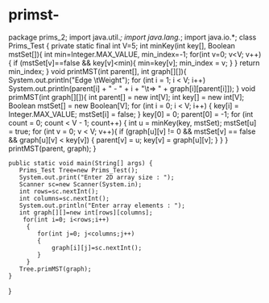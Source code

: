 # primst-


package prims_2;
import java.util.*;
import java.lang.*;
import java.io.*;
class Prims_Test {
    private static final int V=5;
    int minKey(int key[], Boolean mstSet[]){
        int min=Integer.MAX_VALUE, min_index=-1;
        for(int v=0; v<V; v++){
            if (mstSet[v]==false && key[v]<min){
                min=key[v];
                min_index = v;
            }
        }
        return min_index;
    }
    void printMST(int parent[], int graph[][]){
        System.out.println("Edge \tWeight");
        for (int i = 1; i < V; i++)
            System.out.println(parent[i] + " - " + i + "\t=> " + graph[i][parent[i]]);
    }
    void primMST(int graph[][]){
        int parent[] = new int[V];
        int key[] = new int[V];
        Boolean mstSet[] = new Boolean[V];
        for (int i = 0; i < V; i++) {
            key[i] = Integer.MAX_VALUE;
            mstSet[i] = false;
        }
        key[0] = 0;
        parent[0] = -1;
        for (int count = 0; count < V - 1; count++) {
            int u = minKey(key, mstSet);
            mstSet[u] = true;
            for (int v = 0; v < V; v++){
                if (graph[u][v] != 0 && mstSet[v] == false && graph[u][v] < key[v]) {
                    parent[v] = u;
                    key[v] = graph[u][v];
                }
            }
        }
        printMST(parent, graph);
    }

    public static void main(String[] args) {
       Prims_Test Tree=new Prims_Test();
       System.out.print("Enter 2D array size : ");
       Scanner sc=new Scanner(System.in);
       int rows=sc.nextInt();
       int columns=sc.nextInt();
       System.out.println("Enter array elements : ");
       int graph[][]=new int[rows][columns];
        for(int i=0; i<rows;i++)
         {            
            for(int j=0; j<columns;j++)
            {
                graph[i][j]=sc.nextInt();
            }
         }
       Tree.primMST(graph);
    }
}

